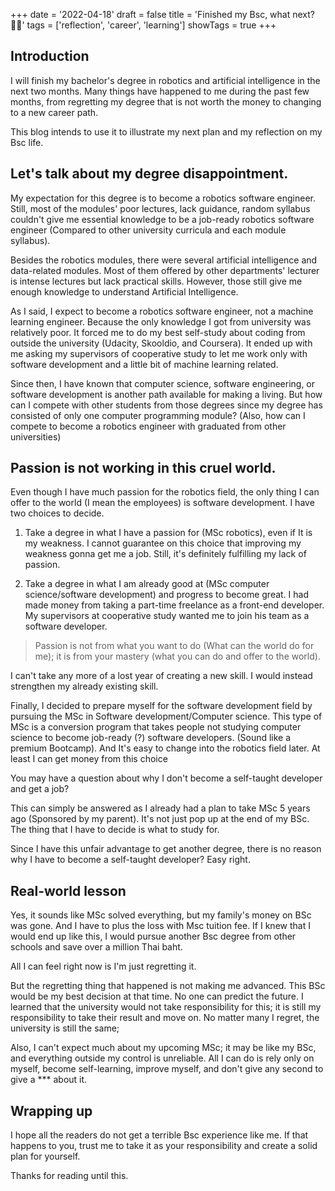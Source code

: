 +++
date = '2022-04-18'
draft = false
title = 'Finished my Bsc, what next? 👨‍🎓'
tags = ['reflection', 'career', 'learning']
showTags = true
+++

## Introduction

I will finish my bachelor's degree in robotics and artificial intelligence in the next two months. Many things have happened to me during the past few months, from regretting my degree that is not worth the money to changing to a new career path.

This blog intends to use it to illustrate my next plan and my reflection on my Bsc life.

## Let's talk about my degree disappointment.

My expectation for this degree is to become a robotics software engineer. Still, most of the modules' poor lectures, lack guidance, random syllabus couldn't give me essential knowledge to be a job-ready robotics software engineer (Compared to other university curricula and each module syllabus).

Besides the robotics modules, there were several artificial intelligence and data-related modules. Most of them offered by other departments' lecturer is intense lectures but lack practical skills. However, those still give me enough knowledge to understand Artificial Intelligence.

As I said, I expect to become a robotics software engineer, not a machine learning engineer. Because the only knowledge I got from university was relatively poor. It forced me to do my best self-study about coding from outside the university (Udacity, Skooldio, and Coursera). It ended up with me asking my supervisors of cooperative study to let me work only with software development and a little bit of machine learning related.

Since then, I have known that computer science, software engineering, or software development is another path available for making a living. But how can I compete with other students from those degrees since my degree has consisted of only one computer programming module? (Also, how can I compete to become a robotics engineer with graduated from other universities)

## Passion is not working in this cruel world.

Even though I have much passion for the robotics field, the only thing I can offer to the world (I mean the employees) is software development. I have two choices to decide.

1. Take a degree in what I have a passion for (MSc robotics), even if It is my weakness. I cannot guarantee on this choice that improving my weakness gonna get me a job. Still, it's definitely fulfilling my lack of passion.

2. Take a degree in what I am already good at (MSc computer science/software development) and progress to become great. I had made money from taking a part-time freelance as a front-end developer. My supervisors at cooperative study wanted me to join his team as a software developer.

> Passion is not from what you want to do (What can the world do for me); it is from your mastery (what you can do and offer to the world).

I can't take any more of a lost year of creating a new skill. I would instead strengthen my already existing skill.

Finally, I decided to prepare myself for the software development field by pursuing the MSc in Software development/Computer science. This type of MSc is a conversion program that takes people not studying computer science to become job-ready (?) software developers. (Sound like a premium Bootcamp). And It's easy to change into the robotics field later. At least I can get money from this choice

You may have a question about why I don't become a self-taught developer and get a job?

This can simply be answered as I already had a plan to take MSc 5 years ago (Sponsored by my parent). It's not just pop up at the end of my BSc. The thing that I have to decide is what to study for.

Since I have this unfair advantage to get another degree, there is no reason why I have to become a self-taught developer? Easy right.

## Real-world lesson

Yes, it sounds like MSc solved everything, but my family's money on BSc was gone. And I have to plus the loss with Msc tuition fee. If I knew that I would end up like this, I would pursue another Bsc degree from other schools and save over a million Thai baht.

All I can feel right now is I'm just regretting it.

But the regretting thing that happened is not making me advanced. This BSc would be my best decision at that time. No one can predict the future. I learned that the university would not take responsibility for this; it is still my responsibility to take their result and move on. No matter many I regret, the university is still the same;

Also, I can't expect much about my upcoming MSc; it may be like my BSc, and everything outside my control is unreliable. All I can do is rely only on myself, become self-learning, improve myself, and don't give any second to give a \*\*\* about it.

## Wrapping up

I hope all the readers do not get a terrible Bsc experience like me. If that happens to you, trust me to take it as your responsibility and create a solid plan for yourself.

Thanks for reading until this.
